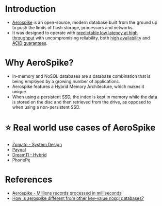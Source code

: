 # Introduction
- [Aerospike](https://aerospike.com/) is an open-source, modern database built from the ground up to push the limits of flash storage, processors and networks. 
- It was designed to operate with [predictable low latency at high throughput](../../4_Scalability/Latency.md) with uncompromising reliability, both [high availability](../../5_HighAvailability/Readme.md) and [ACID guarantees](../1_ACID-Transactions/Readme.md).

# Why AeroSpike?
- In-memory and NoSQL databases are a database combination that is being employed by a growing number of applications. 
- Aerospike features a Hybrid Memory Architecture, which makes it unique. 
- When using a persistent SSD, the index is kept in memory while the data is stored on the disc and then retrieved from the drive, as opposed to when using a non-persistent SSD.

# :star: Real world use cases of AeroSpike
- [Zomato - System Design](../../0_UseCaseDesigns/FoodOrderingZomatoSwiggy/Readme.md)
- [Paypal](https://github.com/Anshul619/Tech-Stacks-Live-Apps/tree/main/PayPal.md)
- [Dream11 - Hybrid](https://aerospike.com/customers/dream11/)
- [PhonePe](https://github.com/Anshul619/Tech-Stacks-Live-Apps/tree/main/PhonePe.md)

# References
- [Aerospike - Millions records processed in milliseconds](https://www.trustradius.com/reviews/aerospike-2022-01-08-07-24-05)
- [How is aerospike different from other key-value nosql databases?](https://stackoverflow.com/questions/24482337/how-is-aerospike-different-from-other-key-value-nosql-databases)